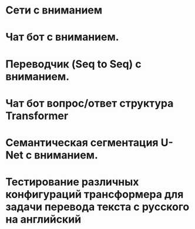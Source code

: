 # Сети с вниманием
 
# Чат бот с вниманием.
# Переводчик (Seq to Seq) с вниманием.
# Чат бот вопрос/ответ структура Transformer
# Семантическая сегментация U-Net с вниманием.
# Тестирование различных конфигураций трансформера для задачи перевода текста с русского на английский
